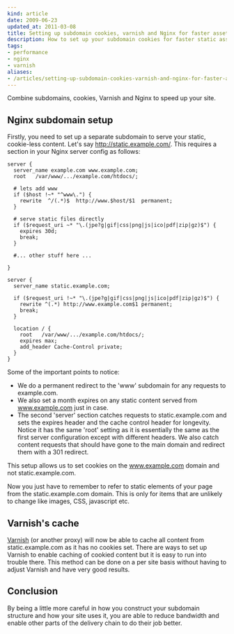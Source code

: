 ```yaml
---
kind: article
date: 2009-06-23
updated_at: 2011-03-08
title: Setting up subdomain cookies, varnish and Nginx for faster asset serving
description: How to set up your subdomain cookies for faster static asset serving
tags:
- performance
- nginx
- varnish
aliases:
- /articles/setting-up-subdomain-cookies-varnish-and-nginx-for-faster-assets/
---
```


Combine subdomains, cookies, Varnish and Nginx to speed up your site.

## Nginx subdomain setup

Firstly, you need to set up a separate subdomain to serve your static,
cookie-less content. Let's say http://static.example.com/. This requires a
section in your Nginx server config as follows:

    server {
      server_name example.com www.example.com;
      root   /var/www/.../example.com/htdocs/;

      # lets add www
      if ($host !~* "^www\.") {
        rewrite  ^/(.*)$  http://www.$host/$1  permanent;
      }

      # serve static files directly
      if ($request_uri ~* "\.(jpe?g|gif|css|png|js|ico|pdf|zip|gz)$") {
        expires 30d;
        break;
      }

      #... other stuff here ...

    }

    server {
      server_name static.example.com;

      if ($request_uri !~* "\.(jpe?g|gif|css|png|js|ico|pdf|zip|gz)$") {
        rewrite ^(.*) http://www.example.com$1 permanent;
        break;
      }

      location / {
        root   /var/www/.../example.com/htdocs/;
        expires max;
        add_header Cache-Control private;
      }
    }

Some of the important points to notice:

- We do a permanent redirect to the 'www' subdomain for any requests to
  example.com. 
- We also set a month expires on any static content served from www.example.com
  just in case. 
- The second 'server' section catches requests to static.example.com and sets
  the expires header and the cache control header for longevity. Notice it has
  the same 'root' setting as it is essentially the same as the first server
  configuration except with different headers. We also catch content requests
  that should have gone to the main domain and redirect them with a 301
  redirect.

This setup allows us to set cookies on the www.example.com domain and not
static.example.com.

Now you just have to remember to refer to static elements of your page from the
static.example.com domain. This is only for items that are unlikely to change
like images, CSS, javascript etc.

## Varnish's cache

[Varnish](http://varnish.projects.linpro.no/) (or another proxy) will now be
able to cache all content from static.example.com as it has no cookies set.
There are ways to set up Varnish to enable caching of cookied content but it is
easy to run into trouble there. This method can be done on a per site basis
without having to adjust Varnish and have very good results.

## Conclusion

By being a little more careful in how you construct your subdomain structure
and how your site uses it, you are able to reduce bandwidth and enable other
parts of the delivery chain to do their job better.
